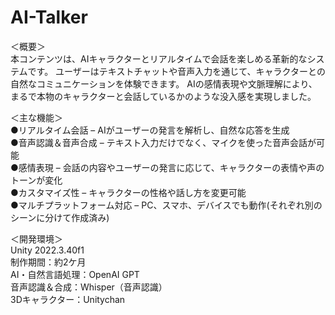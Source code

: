 # AI-Talker
＜概要＞
<br>本コンテンツは、AIキャラクターとリアルタイムで会話を楽しめる革新的なシステムです。
ユーザーはテキストチャットや音声入力を通じて、キャラクターとの自然なコミュニケーションを体験できます。
AIの感情表現や文脈理解により、まるで本物のキャラクターと会話しているかのような没入感を実現しました。

＜主な機能＞
<br>●リアルタイム会話 – AIがユーザーの発言を解析し、自然な応答を生成
<br>●音声認識＆音声合成 – テキスト入力だけでなく、マイクを使った音声会話が可能
<br>●感情表現 – 会話の内容やユーザーの発言に応じて、キャラクターの表情や声のトーンが変化
<br>●カスタマイズ性 – キャラクターの性格や話し方を変更可能
<br>●マルチプラットフォーム対応 – PC、スマホ、デバイスでも動作(それぞれ別のシーンに分けて作成済み)

＜開発環境＞
<br>Unity 2022.3.40f1
<br>制作期間：約2ケ月
<br>AI・自然言語処理：OpenAI GPT
<br>音声認識＆合成：Whisper（音声認識）
<br>3Dキャラクター：Unitychan
